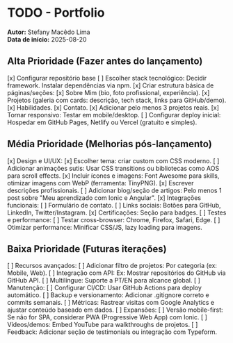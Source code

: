 # TODO - Portfolio

**Autor:** Stefany Macêdo Lima  
**Data de início:** 2025-08-20

## Alta Prioridade (Fazer antes do lançamento)
[x] Configurar repositório base
[ ] Escolher stack tecnológico: Decidir framework. Instalar dependências via npm.
[x] Criar estrutura básica de páginas/seções:
[x] Sobre Mim (bio, foto profissional, experiência).
[x] Projetos (galeria com cards: descrição, tech stack, links para GitHub/demo).
[x] Habilidades.
[x] Contato.
[x] Adicionar pelo menos 3 projetos reais.
[x] Tornar responsivo: Testar em mobile/desktop.
[ ] Configurar deploy inicial: Hospedar em GitHub Pages, Netlify ou Vercel (gratuito e simples).

## Média Prioridade (Melhorias pós-lançamento)
[x] Design e UI/UX:
[x] Escolher tema: criar custom com CSS moderno.
[ ] Adicionar animações sutis: Usar CSS transitions ou bibliotecas como AOS para scroll effects.
[x] Incluir ícones e imagens: Font Awesome para skills, otimizar imagens com WebP (ferramenta: TinyPNG).
[x] Escrever descrições profissionais.
[ ] Adicionar blog/seção de artigos: Pelo menos 1 post sobre "Meu aprendizado com Ionic e Angular".
[x] Integrações funcionais:
[ ] Formulário de contato.
[ ] Links sociais: Botões para GitHub, LinkedIn, Twitter/Instagram.
[x] Certificações: Seção para badges.
[ ] Testes e performance:
[ ] Testar cross-browser: Chrome, Firefox, Safari, Edge.
[ ] Otimizar performance: Minificar CSS/JS, lazy loading para imagens.

## Baixa Prioridade (Futuras iterações)
[ ] Recursos avançados:
[ ] Adicionar filtro de projetos: Por categoria (ex: Mobile, Web).
[ ] Integração com API: Ex: Mostrar repositórios do GitHub via GitHub API.
[ ] Multilíngue: Suporte a PT/EN para alcance global.
[ ] Manutenção:
[ ] Configurar CI/CD: Usar GitHub Actions para deploy automático.
[ ] Backup e versionamento: Adicionar .gitignore correto e commits semanais.
[ ] Métricas: Rastrear visitas com Google Analytics e ajustar conteúdo baseado em dados.
[ ] Expansões:
[ ] Versão mobile-first: Se não for SPA, considerar PWA (Progressive Web App) com Ionic.
[ ] Vídeos/demos: Embed YouTube para walkthroughs de projetos.
[ ] Feedback: Adicionar seção de testimonials ou integração com Typeform.